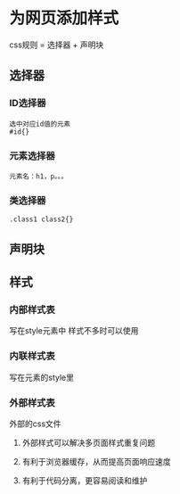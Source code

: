# 为网页添加样式

css规则 = 选择器 + 声明块

## 选择器

### ID选择器

    选中对应id值的元素
    #id{}

### 元素选择器

    元素名：h1，p。。。

### 类选择器

    .class1 class2{}

## 声明块

## 样式

### 内部样式表

写在style元素中  样式不多时可以使用

### 内联样式表

写在元素的style里

### 外部样式表

外部的css文件

1. 外部样式可以解决多页面样式重复问题

2. 有利于浏览器缓存，从而提高页面响应速度

3. 有利于代码分离，更容易阅读和维护
